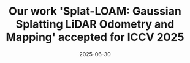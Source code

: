 ---
title: "Our work 'Splat-LOAM: Gaussian Splatting LiDAR Odometry and Mapping' accepted for ICCV 2025"
collection: news
type: "Publication"
date: 2025-06-30
---